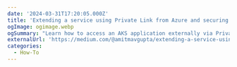 ```yaml
---
date: '2024-03-31T17:20:05.000Z'
title: 'Extending a service using Private Link from Azure and securing it with Cilium’s Network Policy'
ogImage: ogimage.webp
ogSummary: "Learn how to access an AKS application externally via Private Link Service and restrict access to specific CIDR blocks with Cilium's Network Policy"
externalUrl: 'https://medium.com/@amitmavgupta/extending-a-service-using-private-link-from-azure-and-securing-it-with-ciliums-network-policy-ae3248281bbd'
categories:
  - How-To
---
```

